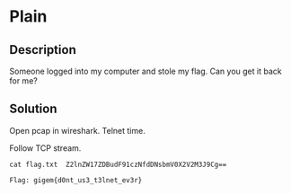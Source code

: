 # Plain

## Description

Someone logged into my computer and stole my flag. Can you get it back for me?

## Solution

Open pcap in wireshark. Telnet time. 

Follow TCP stream. 

`cat flag.txt 
Z2lnZW17ZDBudF91czNfdDNsbmV0X2V2M3J9Cg==`

`Flag: gigem{d0nt_us3_t3lnet_ev3r}`
